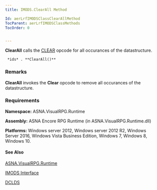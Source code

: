 ```yaml
---
title: IMODS.ClearAll Method

Id: aerLrfIMODSClassClearAllMethod
TocParent: aerLrfIMODSClassMethods
TocOrder: 0


---
```


**ClearAll** calls the [CLEAR](CLEAR.html) opcode for all occurances of the datastructure. 

```
 *ids* . **ClearAll()** 
```

### Remarks
**ClearAll** invokes the **Clear** opcode to remove all occurances of the datastructure. 

### Requirements
**Namespace:** ASNA.VisualRPG.Runtime 

**Assembly:** ASNA Encore RPG Runtime (in ASNA.VisualRPG.Runtime.dll) 

**Platforms:** Windows server 2012, Windows server 2012 R2, Windows Server 2016, Windows Vista Business Edition, Windows 7, Windows 8, Windows 10. 

#### See Also
[ASNA.VisualRPG.Runtime](ecrLrfRuntimeNamespace.html)

[IMODS Interface](ecrLrfIMODSClass.html)

[DCLDS](DCLDS.html) 
